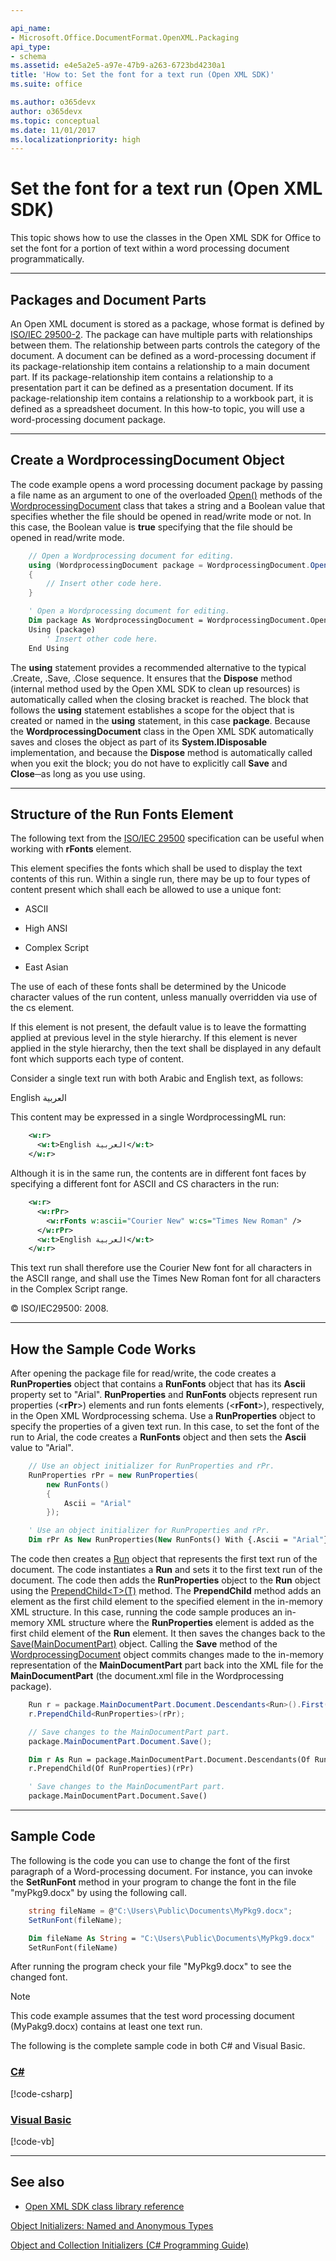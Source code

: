 ```yaml
---

api_name:
- Microsoft.Office.DocumentFormat.OpenXML.Packaging
api_type:
- schema
ms.assetid: e4e5a2e5-a97e-47b9-a263-6723bd4230a1
title: 'How to: Set the font for a text run (Open XML SDK)'
ms.suite: office

ms.author: o365devx
author: o365devx
ms.topic: conceptual
ms.date: 11/01/2017
ms.localizationpriority: high
---
```

# Set the font for a text run (Open XML SDK)

This topic shows how to use the classes in the Open XML SDK for
Office to set the font for a portion of text within a word processing
document programmatically.



--------------------------------------------------------------------------------
## Packages and Document Parts
An Open XML document is stored as a package, whose format is defined by
[ISO/IEC 29500-2](https://www.iso.org/standard/71691.html). The
package can have multiple parts with relationships between them. The
relationship between parts controls the category of the document. A
document can be defined as a word-processing document if its
package-relationship item contains a relationship to a main document
part. If its package-relationship item contains a relationship to a
presentation part it can be defined as a presentation document. If its
package-relationship item contains a relationship to a workbook part, it
is defined as a spreadsheet document. In this how-to topic, you will use
a word-processing document package.


--------------------------------------------------------------------------------
## Create a WordprocessingDocument Object
The code example opens a word processing document package by passing a
file name as an argument to one of the overloaded [Open()](https://msdn.microsoft.com/library/office/documentformat.openxml.packaging.wordprocessingdocument.open.aspx) methods of the [WordprocessingDocument](https://msdn.microsoft.com/library/office/documentformat.openxml.packaging.wordprocessingdocument.aspx) class that takes a
string and a Boolean value that specifies whether the file should be
opened in read/write mode or not. In this case, the Boolean value is
**true** specifying that the file should be
opened in read/write mode.

```csharp
    // Open a Wordprocessing document for editing.
    using (WordprocessingDocument package = WordprocessingDocument.Open(fileName, true))
    {
        // Insert other code here.
    }
```

```vb
    ' Open a Wordprocessing document for editing.
    Dim package As WordprocessingDocument = WordprocessingDocument.Open(fileName, True)
    Using (package)
        ' Insert other code here.
    End Using
```

The **using** statement provides a recommended
alternative to the typical .Create, .Save, .Close sequence. It ensures
that the **Dispose** method (internal method
used by the Open XML SDK to clean up resources) is automatically called
when the closing bracket is reached. The block that follows the **using** statement establishes a scope for the
object that is created or named in the **using** statement, in this case **package**. Because the **WordprocessingDocument** class in the Open XML SDK
automatically saves and closes the object as part of its **System.IDisposable** implementation, and because
the **Dispose** method is automatically called
when you exit the block; you do not have to explicitly call **Save** and **Close**─as
long as you use using.


--------------------------------------------------------------------------------
## Structure of the Run Fonts Element
The following text from the [ISO/IEC
29500](https://www.iso.org/standard/71691.html) specification can
be useful when working with **rFonts** element.

This element specifies the fonts which shall be used to display the text
contents of this run. Within a single run, there may be up to four types
of content present which shall each be allowed to use a unique font:

-   ASCII

-   High ANSI

-   Complex Script

-   East Asian

The use of each of these fonts shall be determined by the Unicode
character values of the run content, unless manually overridden via use
of the cs element.

If this element is not present, the default value is to leave the
formatting applied at previous level in the style hierarchy. If this
element is never applied in the style hierarchy, then the text shall be
displayed in any default font which supports each type of content.

Consider a single text run with both Arabic and English text, as
follows:

English العربية

This content may be expressed in a single WordprocessingML run:

```xml
    <w:r>
      <w:t>English العربية</w:t>
    </w:r>
```

Although it is in the same run, the contents are in different font faces
by specifying a different font for ASCII and CS characters in the run:

```xml
    <w:r>
      <w:rPr>
        <w:rFonts w:ascii="Courier New" w:cs="Times New Roman" />
      </w:rPr>
      <w:t>English العربية</w:t>
    </w:r>
```

This text run shall therefore use the Courier New font for all
characters in the ASCII range, and shall use the Times New Roman font
for all characters in the Complex Script range.

© ISO/IEC29500: 2008.


--------------------------------------------------------------------------------
## How the Sample Code Works
After opening the package file for read/write, the code creates a **RunProperties** object that contains a **RunFonts** object that has its **Ascii** property set to "Arial". **RunProperties** and **RunFonts** objects represent run properties
(\<**rPr**\>) elements and run fonts elements
(\<**rFont**\>), respectively, in the Open XML
Wordprocessing schema. Use a **RunProperties**
object to specify the properties of a given text run. In this case, to
set the font of the run to Arial, the code creates a **RunFonts** object and then sets the **Ascii** value to "Arial".

```csharp
    // Use an object initializer for RunProperties and rPr.
    RunProperties rPr = new RunProperties(
        new RunFonts()
        {
            Ascii = "Arial"
        });
```

```vb
    ' Use an object initializer for RunProperties and rPr.
    Dim rPr As New RunProperties(New RunFonts() With {.Ascii = "Arial"})
```

The code then creates a [Run](https://msdn.microsoft.com/library/office/documentformat.openxml.wordprocessing.run.aspx) object that represents the first text
run of the document. The code instantiates a **Run** and sets it to the first text run of the
document. The code then adds the **RunProperties** object to the **Run** object using the [PrependChild\<T\>(T)](https://msdn.microsoft.com/library/office/cc883719.aspx) method. The **PrependChild** method adds an element as the first
child element to the specified element in the in-memory XML structure.
In this case, running the code sample produces an in-memory XML
structure where the **RunProperties** element
is added as the first child element of the **Run** element. It then saves the changes back to
the [Save(MainDocumentPart)](https://msdn.microsoft.com/library/office/cc846392.aspx) object. Calling the
**Save** method of the [WordprocessingDocument](https://msdn.microsoft.com/library/office/documentformat.openxml.packaging.wordprocessingdocument.aspx) object commits
changes made to the in-memory representation of the **MainDocumentPart** part back into the XML file for
the **MainDocumentPart** (the document.xml file
in the Wordprocessing package).

```csharp
    Run r = package.MainDocumentPart.Document.Descendants<Run>().First();
    r.PrependChild<RunProperties>(rPr);

    // Save changes to the MainDocumentPart part.
    package.MainDocumentPart.Document.Save();
```

```vb
    Dim r As Run = package.MainDocumentPart.Document.Descendants(Of Run)().First()
    r.PrependChild(Of RunProperties)(rPr)

    ' Save changes to the MainDocumentPart part.
    package.MainDocumentPart.Document.Save()
```

--------------------------------------------------------------------------------
## Sample Code
The following is the code you can use to change the font of the first
paragraph of a Word-processing document. For instance, you can invoke
the **SetRunFont** method in your program to
change the font in the file "myPkg9.docx" by using the following call.

```csharp
    string fileName = @"C:\Users\Public\Documents\MyPkg9.docx";
    SetRunFont(fileName);
```

```vb
    Dim fileName As String = "C:\Users\Public\Documents\MyPkg9.docx"
    SetRunFont(fileName)
```

After running the program check your file "MyPkg9.docx" to see the
changed font.

> [!NOTE]
> This code example assumes that the test word processing document (MyPakg9.docx) contains at least one text run.

The following is the complete sample code in both C\# and Visual Basic.

### [C#](#tab/cs)
[!code-csharp[](../samples/word/set_the_font_for_a_text_run/cs/Program.cs)]

### [Visual Basic](#tab/vb)
[!code-vb[](../samples/word/set_the_font_for_a_text_run/vb/Program.vb)]

--------------------------------------------------------------------------------
## See also


- [Open XML SDK class library reference](/office/open-xml/open-xml-sdk)

[Object Initializers: Named and Anonymous Types](https://msdn.microsoft.com/library/bb385125.aspx)

[Object and Collection Initializers (C\# Programming Guide)](https://msdn.microsoft.com/library/bb384062.aspx)
